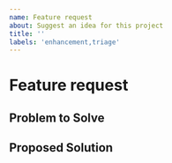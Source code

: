 ```yaml
---
name: Feature request
about: Suggest an idea for this project
title: ''
labels: 'enhancement,triage'
---
```


<!---
Thanks for filing an issue! Before you submit, please read the following:

Search open/closed issues before submitting. Someone may have requested the same feature before.
-->
# Feature request

## Problem to Solve

<!--- Provide a clear and concise description of why this feature is wanted or what problem it solves. -->

## Proposed Solution

<!--- Provide a clear and concise description of the feature you're proposing. -->

<!--- The implementing team may build a list of tasks/sub-issues here:
## Tasks
- [ ] This is a subtask of the feature. (It can be converted to an issue.)
-->
